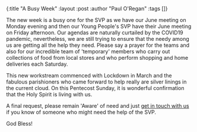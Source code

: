 {:title "A Busy Week"
 :layout :post
 :author "Paul O'Regan"
 :tags []}

The new week is a busy one for the SVP as we have our June meeting on Monday evening and then our Young People's SVP have their June meeting on Friday afternoon. Our agendas are naturally curtailed by the COVID19 pandemic, nevertheless, we are still trying to ensure that the needy among us are getting all the help they need. Please say a prayer for the teams and also for our incredible team of 'temporary' members who carry out collections of food from local stores and who perform shopping and home deliveries each Saturday.

This new workstream commenced with Lockdown in March and the fabulous parishioners who came forward to help really are silver linings in the current cloud. On this Pentecost Sunday, it is wonderful confirmation that the Holy Spirit is living with us.

A final request, please remain 'Aware' of need and just [get in touch with us](../../pages-output/contact/) if you know of someone who might need the help of the SVP.

God Bless!
